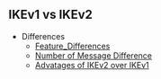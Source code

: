 ## IKEv1 vs IKEv2
- Differences
  - [Feature_Differences](Feature_Difference.md)
  - [Number of Message Difference](Number_of_Messages.md)
  - [Advatages of IKEv2 over IKEv1](Advantages_of_IKEv2.md)
